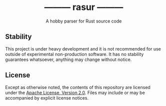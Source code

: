 <h1 align="center">——— rasur ———</h1>

<p align="center">A hobby parser for Rust source code</p>

## Stability

This project is under heavy development and it is not recommended for use outside of experimental non-production software.
It has no stability guarantees whatsoever, anything may change without notice.

## License

Except as otherwise noted, the contents of this repository are licensed under the [Apache License, Version 2.0](http://www.apache.org/licenses/LICENSE-2.0).
Files may include or may be accompanied by explicit license notices.
